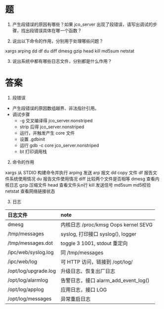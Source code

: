 # 题

1. 产生段错误的原因有哪些？如果 jco_server 出现了段错误，请写出调试的步骤，找出段错误具体在哪一个函数？


2. 说出以下命令的作用，分别用于处理哪些问题？

xargs
arping
dd
df
du
diff
dmesg
gzip
head
kill
md5sum
netstat

3. 说出系统中都有哪些日志文件，分别都是什么作用？

# 答案

1. 段错误

* 产生段错误的原因数组越界、非法指针引用。
* 调试步骤
    * -g 交叉编译得 jco_server.nonstriped
    * strip 后得 jco_server.nonstriped
    * 运行，并触发产生 core 文件
    * 设置 .gdbinit
    * 运行 gdb -c core jco_server.nonstriped
    * bt 打印调用栈

2. 命令的作用

xargs    从 STDIO 构建命令并执行
arping   发送 arp 报文
dd       copy 文件
df       报告文件系统使用情况
du       报告文件使用情况
diff     比较两个文件是否相等
dmesg    查看内核日志
gzip     压缩文件
head     查看文件头n行
kill     发送信号
md5sum   md5校验
netstat  查看网络链接状态

3. 日志

| 日志文件              | note                                 |
| :------               | :------                              |
| dmesg                 | 内核日志 /proc/kmsg Oops kernel SEVG |
| /tmp/messages         | syslog, 打印接口 syslog(), logger    |
| /tmp/messages.dot     | toggle 3 1001, stdout 重定向         |
| /ipc/web/syslog.log   | 同 /tmp/messages                     |
| /ipc/web/log          | 可 HTTP 访问，链接到 /opt/log/       |
| /opt/log/upgrade.log  | 升级日志、恢复出厂日志               |
| /opt/log/alarmlog     | 告警日志，接口 alarm_add_event_log() |
| /opt/log/applog       | 应用日志，接口 LOG                   |
| /opt/log/messages     | 异常重启日志                         |

